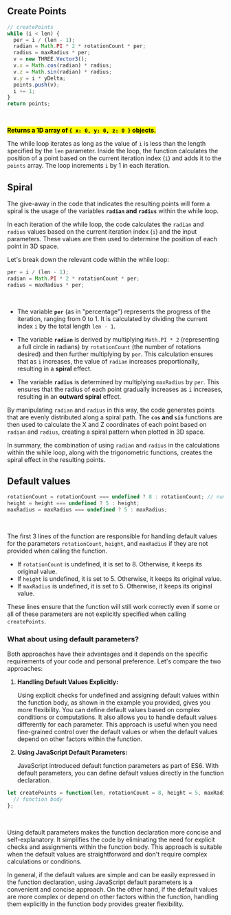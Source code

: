 ## Create Points

```js
// createPoints
while (i < len) {
  per = i / (len - 1);
  radian = Math.PI * 2 * rotationCount * per;
  radius = maxRadius * per;
  v = new THREE.Vector3();
  v.x = Math.cos(radian) * radius;
  v.z = Math.sin(radian) * radius;
  v.y = i * yDelta;
  points.push(v);
  i += 1;
}
return points;
```

<br>

<mark>**Returns a 1D array of `{ x: 0, y: 0, z: 0 }` objects.**</mark>

The while loop iterates as long as the value of `i` is less than the length specified by the `len` parameter. Inside the loop, the function calculates the position of a point based on the current iteration index (`i`) and adds it to the `points` array. The loop increments `i` by 1 in each iteration.


## Spiral

The give-away in the code that indicates the resulting points will form a spiral is the usage of the variables **`radian` and `radius`** within the while loop.

In each iteration of the while loop, the code calculates the `radian` and `radius` values based on the current iteration index (`i`) and the input parameters. These values are then used to determine the position of each point in 3D space.

Let's break down the relevant code within the while loop:

```javascript
per = i / (len - 1);
radian = Math.PI * 2 * rotationCount * per;
radius = maxRadius * per;
```

<br>

- The variable **`per`** (as in "percentage") represents the progress of the iteration, ranging from 0 to 1. It is calculated by dividing the current index `i` by the total length `len - 1`.

- The variable **`radian`** is derived by multiplying `Math.PI * 2` (representing a full circle in radians) by `rotationCount` (the number of rotations desired) and then further multiplying by `per`. This calculation ensures that as `i` increases, the value of `radian` increases proportionally, resulting in a **spiral** effect.

- The variable **`radius`** is determined by multiplying `maxRadius` by `per`. This ensures that the radius of each point gradually increases as `i` increases, resulting in an **outward spiral** effect.

By manipulating `radian` and `radius` in this way, the code generates points that are evenly distributed along a spiral path. The **`cos` and `sin`** functions are then used to calculate the X and Z coordinates of each point based on `radian` and `radius`, creating a spiral pattern when plotted in 3D space.

In summary, the combination of using `radian` and `radius` in the calculations within the while loop, along with the trigonometric functions, creates the spiral effect in the resulting points.

## Default values

```js
rotationCount = rotationCount === undefined ? 8 : rotationCount; // number of rotations
height = height === undefined ? 5 : height;
maxRadius = maxRadius === undefined ? 5 : maxRadius;
```

<br>

The first 3 lines of the function are responsible for handling default values for the parameters `rotationCount`, `height`, and `maxRadius` if they are not provided when calling the function.

- If `rotationCount` is undefined, it is set to 8. Otherwise, it keeps its original value.
- If `height` is undefined, it is set to 5. Otherwise, it keeps its original value.
- If `maxRadius` is undefined, it is set to 5. Otherwise, it keeps its original value.

These lines ensure that the function will still work correctly even if some or all of these parameters are not explicitly specified when calling `createPoints`.


### What about using default parameters?

Both approaches have their advantages and it depends on the specific requirements of your code and personal preference. Let's compare the two approaches:

1. **Handling Default Values Explicitly:**

    Using explicit checks for undefined and assigning default values within the function body, as shown in the example you provided, gives you more flexibility. You can define default values based on complex conditions or computations. It also allows you to handle default values differently for each parameter. This approach is useful when you need fine-grained control over the default values or when the default values depend on other factors within the function.

2. **Using JavaScript Default Parameters:**

    JavaScript introduced default function parameters as part of ES6. With default parameters, you can define default values directly in the function declaration.

```javascript
let createPoints = function(len, rotationCount = 8, height = 5, maxRadius = 5) {
  // function body
};
```

<br>

Using default parameters makes the function declaration more concise and self-explanatory. It simplifies the code by eliminating the need for explicit checks and assignments within the function body. This approach is suitable when the default values are straightforward and don't require complex calculations or conditions.

In general, if the default values are simple and can be easily expressed in the function declaration, using JavaScript default parameters is a convenient and concise approach. On the other hand, if the default values are more complex or depend on other factors within the function, handling them explicitly in the function body provides greater flexibility.

<br>

